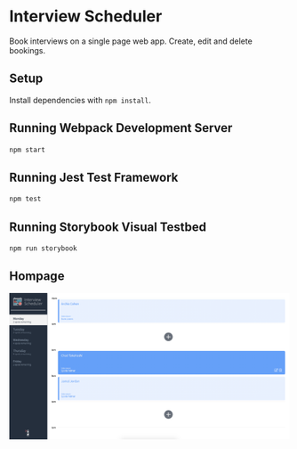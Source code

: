 # Interview Scheduler

Book interviews on a single page web app. Create, edit and delete bookings.

## Setup

Install dependencies with `npm install`.

## Running Webpack Development Server

```sh
npm start
```

## Running Jest Test Framework

```sh
npm test
```

## Running Storybook Visual Testbed

```sh
npm run storybook
```

## Hompage

![Scheduler Hompage](https://github.com/noahnovickf/scheduler/blob/master/public/images/Homepage.png)
